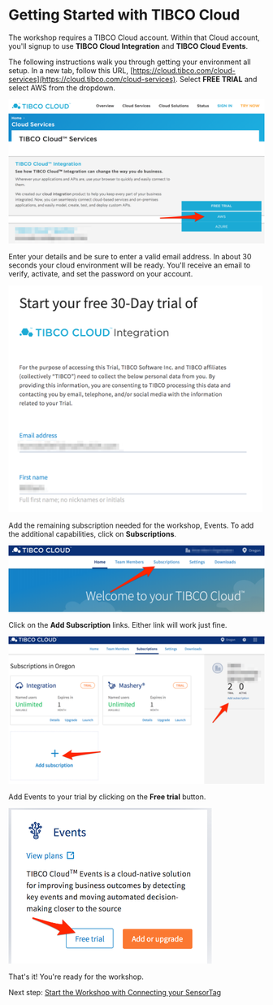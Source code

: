 # Getting Started with TIBCO Cloud

The workshop requires a TIBCO Cloud account. Within that Cloud account, you'll signup to use **TIBCO Cloud Integration** and **TIBCO Cloud Events**.

The following instructions walk you through getting your environment all setup.  In a new tab, follow this URL, [https://cloud.tibco.com/cloud-services](https://cloud.tibco.com/cloud-services).  Select **FREE TRIAL** and select AWS from the dropdown.

![Cloud Integration Signup](img/signup.png "Cloud Integration Signup")

Enter your details and be sure to enter a valid email address.  In about 30 seconds your cloud environment will be ready.  You'll receive an email to verify, activate, and set the password on your account.

<img src="./img/trial_form.png" alt="Trial Signup Form" width=500/>

Add the remaining subscription needed for the workshop, Events.  To add the additional capabilities, click on **Subscriptions**.

![Subscription](img/homepage_subscription.png "Add subscriptions")

Click on the **Add Subscription** links.  Either link will work just fine.

![Add Subscription](img/add_subscription.png "Add Subscription")

Add Events to your trial by clicking on the **Free trial** button.

<img src="./img/trial_events.png" alt="Events Free Trial" width=400/>

That's it!  You're ready for the workshop.

Next step: [Start the Workshop with Connecting your SensorTag](connectsensortag.md)
